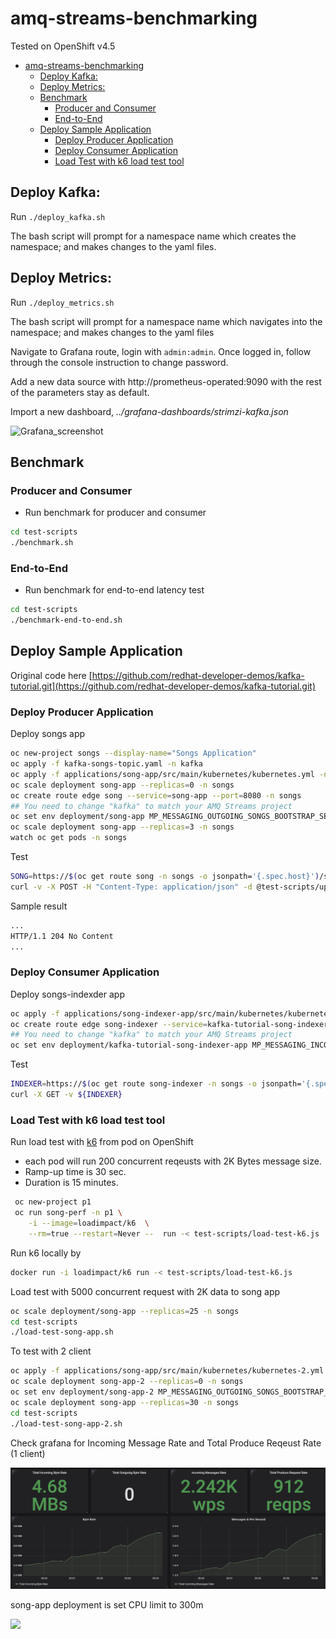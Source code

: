# amq-streams-benchmarking
Tested on OpenShift v4.5
<!-- TOC -->

- [amq-streams-benchmarking](#amq-streams-benchmarking)
  - [Deploy Kafka:](#deploy-kafka)
  - [Deploy Metrics:](#deploy-metrics)
  - [Benchmark](#benchmark)
    - [Producer and Consumer](#producer-and-consumer)
    - [End-to-End](#end-to-end)
  - [Deploy Sample Application](#deploy-sample-application)
    - [Deploy Producer Application](#deploy-producer-application)
    - [Deploy Consumer Application](#deploy-consumer-application)
    - [Load Test with k6 load test tool](#load-test-with-k6-load-test-tool)

<!-- /TOC -->
## Deploy Kafka:
Run ```./deploy_kafka.sh```

The bash script will prompt for a namespace name which creates the namespace; and makes changes to the yaml files.

## Deploy Metrics:
Run ```./deploy_metrics.sh```

The bash script will prompt for a namespace name which navigates into the namespace; and makes changes to the yaml files

Navigate to Grafana route, login with ```admin:admin```. Once logged in, follow through the console instruction to change password. 

Add a new data source with http://prometheus-operated:9090 with the rest of the parameters stay as default.

Import a new dashboard, *../grafana-dashboards/strimzi-kafka.json*

![Grafana_screenshot](https://user-images.githubusercontent.com/25560159/91380974-d7973b00-e858-11ea-9934-d903ddf12e23.png)

## Benchmark
### Producer and Consumer
- Run benchmark for producer and consumer
```bash
cd test-scripts
./benchmark.sh
```
### End-to-End
- Run benchmark for end-to-end latency test
```bash
cd test-scripts
./benchmark-end-to-end.sh
```

## Deploy Sample Application

Original code here [https://github.com/redhat-developer-demos/kafka-tutorial.git](https://github.com/redhat-developer-demos/kafka-tutorial.git)

### Deploy Producer Application
Deploy songs app
```bash
oc new-project songs --display-name="Songs Application"
oc apply -f kafka-songs-topic.yaml -n kafka
oc apply -f applications/song-app/src/main/kubernetes/kubernetes.yml -n songs
oc scale deployment song-app --replicas=0 -n songs
oc create route edge song --service=song-app --port=8080 -n songs
## You need to change "kafka" to match your AMQ Streams project
oc set env deployment/song-app MP_MESSAGING_OUTGOING_SONGS_BOOTSTRAP_SERVERS=my-cluster-kafka-bootstrap.kafka.svc.cluster.local:9092 -n songs
oc scale deployment song-app --replicas=3 -n songs
watch oc get pods -n songs
```
Test 
```bash
SONG=https://$(oc get route song -n songs -o jsonpath='{.spec.host}')/songs
curl -v -X POST -H "Content-Type: application/json" -d @test-scripts/uprising.json ${SONG}
```
Sample result
```bash
...
HTTP/1.1 204 No Content
...
```
### Deploy Consumer Application
Deploy songs-indexder app
```bash
oc apply -f applications/song-indexer-app/src/main/kubernetes/kubernetes.yml -n songs
oc create route edge song-indexer --service=kafka-tutorial-song-indexer-app -n songs
## You need to change "kafka" to match your AMQ Streams project
oc set env deployment/kafka-tutorial-song-indexer-app MP_MESSAGING_INCOMING_SONGS_BOOTSTRAP_SERVERS=my-cluster-kafka-bootstrap.kafka.svc.cluster.local:9092 -n songs
```
Test 
```bash
INDEXER=https://$(oc get route song-indexer -n songs -o jsonpath='{.spec.host}')/events
curl -X GET -v ${INDEXER}
```
### Load Test with k6 load test tool
Run load test with [k6](https://k6.io) from pod on OpenShift 
  - each pod will run 200 concurrent reqeusts with 2K Bytes message size.
  - Ramp-up time is 30 sec.
  - Duration is 15 minutes.

```bash
 oc new-project p1
 oc run song-perf -n p1 \
    -i --image=loadimpact/k6  \
    --rm=true --restart=Never --  run -< test-scripts/load-test-k6.js
```

Run k6 locally by
```bash
docker run -i loadimpact/k6 run -< test-scripts/load-test-k6.js
```

Load test with 5000 concurrent request with 2K data to song app
```bash
oc scale deployment/song-app --replicas=25 -n songs
cd test-scripts
./load-test-song-app.sh
```
To test with 2 client
```bash
oc apply -f applications/song-app/src/main/kubernetes/kubernetes-2.yml -n songs
oc scale deployment song-app-2 --replicas=0 -n songs
oc set env deployment/song-app-2 MP_MESSAGING_OUTGOING_SONGS_BOOTSTRAP_SERVERS=my-cluster-kafka-bootstrap.kafka.svc.cluster.local:9092 -n songs
oc scale deployment song-app --replicas=30 -n songs
cd test-scripts
./load-test-song-app-2.sh
```
Check grafana for Incoming Message Rate and Total Produce Reqeust Rate (1 client)

![](test-scripts/song-app-5000-concurrent.png)

<!-- 2 clients

![](test-scripts/song-app-5000-concurrent-2clients.png)

Load test AMQ Streams with song-app configured to be 3 clients by deploy 3 deployment of song-app and configure within same service

```bash
oc delete deployment --all -n songs
oc apply -f test-scripts/song-app-3-clients.yml -n songs
cd test-scripts
./load-test-song-app-3-clients.sh
``` -->

song-app deployment is set CPU limit to 300m 

![](test-scripts/song-app-utilization.png)



<!-- Edit [test-scripts/load-test-k6.js](test-scripts/load-test-k6.js). Replace url to your song app URL
```js
export default function() {
  const url = 'https://song-songs.apps.cluster-f2cc.f2cc.example.opentlc.com/songs';
  let headers = {'Content-Type': 'application/json'};
``` -->
<!-- Run Load test with k6
```bash
docker run -i loadimpact/k6 run -< test-scripts/load-test-k6.js
``` -->
<!-- 

Check Grafana Dashboard

![](test-scripts/k6.png) -->

